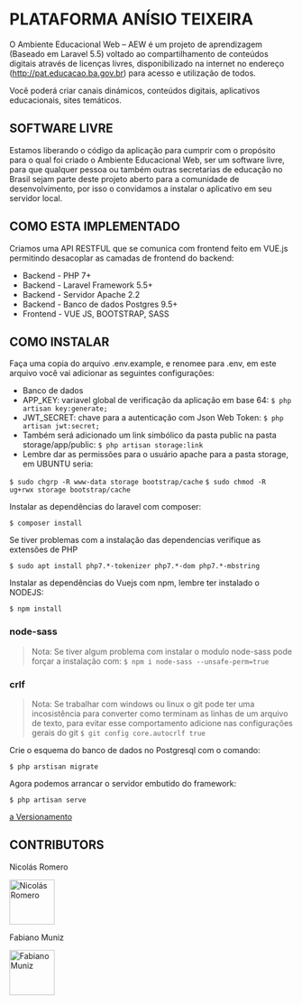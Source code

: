 # PLATAFORMA ANÍSIO TEIXEIRA

O Ambiente Educacional Web – AEW é um projeto de aprendizagem (Baseado em Laravel 5.5) voltado ao compartilhamento de conteúdos digitais através de licenças livres, disponibilizado na internet no endereço (http://pat.educacao.ba.gov.br) para acesso e utilização de todos.

Você poderá criar canais dinámicos, conteúdos digitais, aplicativos educacionais, sites temáticos.

## SOFTWARE LIVRE

Estamos liberando o código da aplicação para cumprir com o propósito para o qual foi criado o Ambiente Educacional Web, ser um software livre, para que qualquer pessoa ou também outras secretarias de educação no Brasil sejam parte deste projeto aberto para a comunidade de desenvolvimento, por isso o convidamos a instalar o aplicativo em seu servidor local.

## COMO ESTA IMPLEMENTADO

Criamos uma API RESTFUL que se comunica com frontend feito em VUE.js permitindo desacoplar as camadas de frontend do backend:

- Backend - PHP 7+
- Backend - Laravel Framework 5.5+
- Backend - Servidor Apache 2.2
- Backend - Banco de dados Postgres 9.5+
- Frontend - VUE JS, BOOTSTRAP, SASS

## COMO INSTALAR

Faça uma copia do arquivo .env.example, e renomee para .env, em este arquivo você vai adicionar as seguintes configurações:

- Banco de dados
- APP_KEY: variavel global de verificação da aplicação em base 64: `$ php artisan key:generate;`
- JWT_SECRET: chave para a autenticação com Json Web Token: `$ php artisan jwt:secret;`
- Também será adicionado um link simbólico da pasta public na pasta storage/app/public: `$ php artisan storage:link`
- Lembre dar as permissões para o usuário apache para a pasta storage, em UBUNTU seria:

`$ sudo chgrp -R www-data storage bootstrap/cache`
`$ sudo chmod -R ug+rwx storage bootstrap/cache`

Instalar as dependências do laravel com composer:

`$ composer install`

Se tiver problemas com a instalação das dependencias verifique as extensões de PHP

`$ sudo apt install php7.*-tokenizer php7.*-dom php7.*-mbstring`

Instalar as dependências do Vuejs com npm, lembre ter instalado o NODEJS:

`$ npm install`

### node-sass

> Nota: Se tiver algum problema com instalar o modulo node-sass pode forçar a instalação com: `$ npm i node-sass --unsafe-perm=true`

### crlf

> Nota: Se trabalhar com windows ou linux o git pode ter uma incosistência para converter como terminam as linhas de um arquivo de texto, para evitar esse comportamento adicione nas configurações gerais do git `$ git config core.autocrlf true`

Crie o esquema do banco de dados no Postgresql com o comando:

`$ php arstisan migrate`

Agora podemos arrancar o servidor embutido do framework:

`$ php artisan serve`

[a Versionamento](https://github.com/nikoz84/plataforma-anisio-teixeira/blob/master/TAGS.md)

## CONTRIBUTORS

Nicolás Romero

<a href="https://github.com/nikoz84"><img src="https://avatars1.githubusercontent.com/u/6708508?s=460&v=4" title="Nicolás Romero" width="80" height="80"></a>

Fabiano Muniz

<a href="https://github.com/fabianomuniz"><img src="https://avatars1.githubusercontent.com/u/22965696?s=460&v=4" title="Fabiano Muniz" width="80" height="80"></a>
